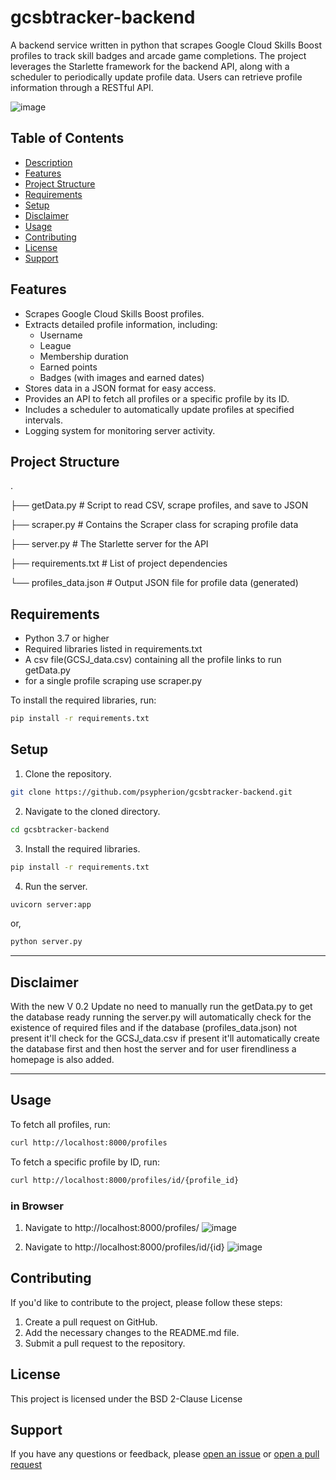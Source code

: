 # gcsbtracker-backend
A backend service written in python that scrapes Google Cloud Skills Boost profiles to track skill badges and arcade game completions. The project leverages the Starlette framework for the backend API, along with a scheduler to periodically update profile data. Users can retrieve profile information through a RESTful API.

![image](https://github.com/user-attachments/assets/16784033-f382-4df7-af46-eda1bba9d589)


## Table of Contents
- [Description](#gcsbtracker-backend)
- [Features](#Features)
- [Project Structure](#ProjectStructure)
- [Requirements](#Requirements)
- [Setup](#Setup)
- [Disclaimer](#Disclaimer)
- [Usage](#usage)
- [Contributing](#contributing)
- [License](#license)
- [Support](#support)

## Features
- Scrapes Google Cloud Skills Boost profiles.
- Extracts detailed profile information, including:
    - Username
    - League
    - Membership duration
    - Earned points
    - Badges (with images and earned dates)
- Stores data in a JSON format for easy access.
- Provides an API to fetch all profiles or a specific profile by its ID.
- Includes a scheduler to automatically update profiles at specified intervals.
- Logging system for monitoring server activity.

## Project Structure
.

├── getData.py              # Script to read CSV, scrape profiles, and save to JSON

├── scraper.py              # Contains the Scraper class for scraping profile data

├── server.py               # The Starlette server for the API

├── requirements.txt        # List of project dependencies

└── profiles_data.json      # Output JSON file for profile data (generated)


## Requirements
- Python 3.7 or higher
- Required libraries listed in requirements.txt
- A csv file(GCSJ_data.csv) containing all the profile links to run getData.py
- for a single profile scraping use scraper.py

To install the required libraries, run:

```bash
pip install -r requirements.txt
```

## Setup

1. Clone the repository.

```bash
git clone https://github.com/psypherion/gcsbtracker-backend.git
```

2. Navigate to the cloned directory.

```bash
cd gcsbtracker-backend
```

3. Install the required libraries.

```bash
pip install -r requirements.txt
```

4. Run the server.

```bash
uvicorn server:app
```
or, 

```bash
python server.py
```

___
## Disclaimer
With the new V 0.2 Update no need to manually run the getData.py to get the database ready
running the server.py will automatically check for the existence of required files and if the database (profiles_data.json)
not present it'll check for the GCSJ_data.csv if present it'll automatically create the database first and then host the server
and for user firendliness a homepage is also added.

___
## Usage

To fetch all profiles, run:

```bash
curl http://localhost:8000/profiles
```

To fetch a specific profile by ID, run:

```bash
curl http://localhost:8000/profiles/id/{profile_id}
```

### in Browser

1. Navigate to http://localhost:8000/profiles/
![image](https://github.com/user-attachments/assets/187d51b9-99fe-4498-a24e-396d055f3386)

2. Navigate to http://localhost:8000/profiles/id/{id}
![image](https://github.com/user-attachments/assets/6c691cb8-2080-43a8-889c-a239cc9bead9)



## Contributing

If you'd like to contribute to the project, please follow these steps:

1. Create a pull request on GitHub.
2. Add the necessary changes to the README.md file.
3. Submit a pull request to the repository.

## License

This project is licensed under the BSD 2-Clause License

## Support

If you have any questions or feedback, please [open an issue](https://github.com/psypherion/gcsbtracker-backend/issues/new) or [open a pull request](https://github.com/psypherion/gcsbtracker-backend)
